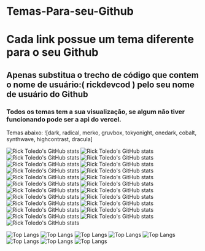 # Temas-Para-seu-Github

<div>
  <h1>
    Cada link possue um tema diferente para o seu Github
  </h1>
  <h2>
    Apenas substitua o trecho de código que contem o nome de usuário:( rickdevcod ) pelo seu nome de usuário do Github
  </h2>
  <h3>
    Todos os temas tem a sua visualização, se algum não tiver funcionando pode ser a api do vercel.
  </h3>
</div>

Temas abaixo: 
 ![dark, radical, merko, gruvbox, tokyonight, onedark, cobalt, synthwave, highcontrast, dracula]
 
![Rick Toledo's GitHub stats](https://github-readme-stats.vercel.app/api?username=rickdevcod&show_icons=true&theme=dracula)
![Rick Toledo's GitHub stats](https://github-readme-stats.vercel.app/api?username=rickdevcod&show_icons=true&theme=graywhite)
![Rick Toledo's GitHub stats](https://github-readme-stats.vercel.app/api?username=rickdevcod&show_icons=true&theme=radical)
![Rick Toledo's GitHub stats](https://github-readme-stats.vercel.app/api?username=rickdevcod&show_icons=true&theme=cobalt)
![Rick Toledo's GitHub stats](https://github-readme-stats.vercel.app/api?username=rickdevcod&show_icons=true&theme=calm)
![Rick Toledo's GitHub stats](https://github-readme-stats.vercel.app/api?username=rickdevcod&show_icons=true&theme=synthwave)
![Rick Toledo's GitHub stats](https://github-readme-stats.vercel.app/api?username=rickdevcod&show_icons=true&theme=merko)
![Rick Toledo's GitHub stats](https://github-readme-stats.vercel.app/api?username=rickdevcod&show_icons=true&theme=light)
![Rick Toledo's GitHub stats](https://github-readme-stats.vercel.app/api?username=rickdevcod&show_icons=true&theme=radical&bg_color=DEG,F6006E,8814DB,0000FF&title_color=00ff00&icon_color=00ff00&text_color=00ff00)
![Rick Toledo's GitHub stats](https://github-readme-stats.vercel.app/api?username=rickdevcod&show_icons=true&theme=radical&bg_color=DEG,00FF00,0000FF,9400D3&title_color=00ff00&icon_color=00ff00&text_color=00ff00)
![Rick Toledo's GitHub stats](https://github-readme-stats.vercel.app/api?username=rickdevcod&show_icons=true&theme=radical&bg_color=DEG,FF0000,FFA500,FFFF00&title_color=00ff00&icon_color=00ff00&text_color=00ff00)
![Rick Toledo's GitHub stats](https://github-readme-stats.vercel.app/api?username=rickdevcod&show_icons=true&theme=radical&bg_color=DEG,0000FF,00FF00,FFFF00&title_color=00ff00&icon_color=00ff00&text_color=00ff00)
![Rick Toledo's GitHub stats](https://github-readme-stats.vercel.app/api?username=rickdevcod&show_icons=true&theme=radical&bg_color=DEG,F6006E,0000FF,00FF00&title_color=00ff00&icon_color=00ff00&text_color=00ff00)
![Rick Toledo's GitHub stats](https://github-readme-stats.vercel.app/api?username=rickdevcod&show_icons=true&theme=radical&bg_color=DEG,FFA500,FFFF00,F6006E&title_color=00ff00&icon_color=00ff00&text_color=00ff00)
![Rick Toledo's GitHub stats](https://github-readme-stats.vercel.app/api?username=rickdevcod&show_icons=true&theme=radical&bg_color=DEG,00FFFF,0000FF,9400D3&title_color=00ff00&icon_color=00ff00&text_color=00ff00)
![Rick Toledo's GitHub stats](https://github-readme-stats.vercel.app/api?username=rickdevcod&show_icons=true&theme=radical&bg_color=DEG,FFFF00,F6006E,9400D3&title_color=00ff00&icon_color=00ff00&text_color=00ff00)
![Rick Toledo's GitHub stats](https://github-readme-stats.vercel.app/api?username=rickdevcod&show_icons=true&theme=radical&bg_color=DEG,FF0000,00FF00,00FFFF&title_color=00ff00&icon_color=00ff00&text_color=00ff00)
![Rick Toledo's GitHub stats](https://github-readme-stats.vercel.app/api?username=rickdevcod&show_icons=true&theme=radical&bg_color=DEG,0000FF,FFA500,F6006E&title_color=00ff00&icon_color=00ff00&text_color=00ff00)
![Rick Toledo's GitHub stats](https://github-readme-stats.vercel.app/api?username=rickdevcod&show_icons=true&theme=radical&bg_color=DEG,00FF00,FFFF00,FFA500&title_color=00ff00&icon_color=00ff00&text_color=00ff00)
![Rick Toledo's GitHub stats](https://github-readme-stats.vercel.app/api?username=rickdevcod&show_icons=true&theme=radical&bg_color=DEG,F6006E,9400D3,00FFFF&title_color=00ff00&icon_color=00ff00&text_color=00ff00)
![Rick Toledo's GitHub stats](https://github-readme-stats.vercel.app/api?username=rickdevcod&show_icons=true&theme=radical&bg_color=DEG,FFFF00,00FFFF,00FF00&title_color=00ff00&icon_color=00ff00&text_color=00ff00)
![Rick Toledo's GitHub stats](https://github-readme-stats.vercel.app/api?username=rickdevcod&show_icons=true&theme=radical&bg_color=DEG,FF0000,F6006E,0000FF&title_color=00ff00&icon_color=00ff00&text_color=00ff00)
![Rick Toledo's GitHub stats](https://github-readme-stats.vercel.app/api?username=rickdevcod&show_icons=true&theme=radical&bg_color=DEG,FFA500,00FF00,9400D3&title_color=00ff00&icon_color=00ff00&text_color=00ff00)

![Top Langs](https://github-readme-stats.vercel.app/api/top-langs/?username=rickdevcod&hide_progress=true&bg_color=DEG,FFC0CB,FFFFCC&text_color=333333)
![Top Langs](https://github-readme-stats.vercel.app/api/top-langs/?username=rickdevcod&hide_progress=true&bg_color=DEG,FF6B6B,FFC3A0&text_color=333333)
![Top Langs](https://github-readme-stats.vercel.app/api/top-langs/?username=rickdevcod&hide_progress=true&bg_color=DEG,000428,004e92&text_color=FFFFFF)
![Top Langs](https://github-readme-stats.vercel.app/api/top-langs/?username=rickdevcod&hide_progress=true&bg_color=DEG,E6E6E6,F4F4F4&text_color=333333)
![Top Langs](https://github-readme-stats.vercel.app/api/top-langs/?username=rickdevcod&hide_progress=true&bg_color=DEG,FFAF9E,FFD3B5&text_color=333333)
![Top Langs](https://github-readme-stats.vercel.app/api/top-langs/?username=rickdevcod&hide_progress=true&bg_color=DEG,90E0EF,ADDBD8&text_color=333333)
![Top Langs](https://github-readme-stats.vercel.app/api/top-langs/?username=rickdevcod&hide_progress=true&bg_color=DEG,E3F5E1,C1F4C6&text_color=333333)
![Top Langs](https://github-readme-stats.vercel.app/api/top-langs/?username=rickdevcod&hide_progress=true&bg_color=DEG,E2D2FF,BCB0FF&text_color=333333)




